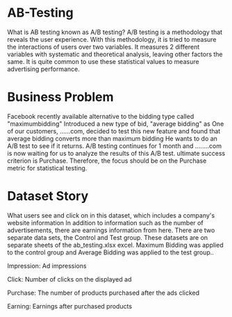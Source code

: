 # AB-Testing

What is AB testing known as A/B testing? A/B testing is a methodology that reveals the user experience. With this methodology, it is tried to measure the interactions of users over two variables. It measures 2 different variables with systematic and theoretical analysis, leaving other factors the same. It is quite common to use these statistical values to measure advertising performance.

# Business Problem

Facebook recently available alternative to the bidding type called "maximumbidding"
Introduced a new type of bid, "average bidding" as  One of our customers, ......com,
decided to test this new feature and found that average bidding converts more than maximum bidding
He wants to do an A/B test to see if it returns. A/B testing continues for 1 month and
........com is now waiting for us to analyze the results of this A/B test. ultimate success criterion is Purchase. Therefore, the focus should be on the Purchase metric for statistical testing.

# Dataset Story
What users see and click on in this dataset, which includes a company's website information
In addition to information such as the number of advertisements, there are earnings information from here. There are two separate data sets, the Control and Test group. These datasets are on separate sheets of the ab_testing.xlsx excel. Maximum Bidding was applied to the control group and Average Bidding was applied to the test group..

Impression: Ad impressions

Click: Number of clicks on the displayed ad

Purchase: The number of products purchased after the ads clicked

Earning: Earnings after purchased products
